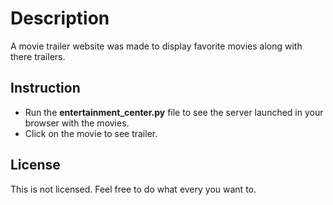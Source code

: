# Description
A movie trailer website was made to display favorite movies along with there trailers.

## Instruction
* Run the **entertainment_center.py** file to see the server launched in your browser with the movies.
* Click on the movie to see trailer.

## License
This is not licensed. Feel free to do what every you want to.
